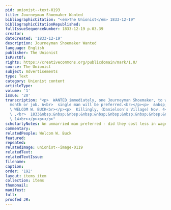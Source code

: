 ```yaml
---
pid: unionist--text-0193
title: Journeyman Shoemaker Wanted
bibliographicCitation: "<em>The Unionist</em> 1833-12-19"
bibliographicCitationRepublished: 
fullIssueSequenceNumber: 1833-12-19 p.03.39
creator: 
dateCreated: '1833-12-19'
description: Journeyman Shoemaker Wanted
language: English
publisher: The Unionist
IsPartOf: 
rights: https://creativecommons.org/publicdomain/mark/1.0/
source: The Unionist
subject: Advertisements
type: Text
category: Unionist content
articleType: 
volume: '1'
issue: '20'
transcription: "<p>  WANTED immediately, one Journeyman Shoemaker, to work by the
  month or job. A<br>  single man will be preferred.<br></p><p>  &nbsp;&nbsp;&nbsp;&nbsp;&nbsp;&nbsp;&nbsp;&nbsp;&nbsp;&nbsp;&nbsp;&nbsp;&nbsp;&nbsp;&nbsp;&nbsp;&nbsp;&nbsp;&nbsp;&nbsp;&nbsp;&nbsp;&nbsp;<br>
  \ WELCOM W. BUCK<br></p><p>  Killingly, (Danielson’s Village) Nov. 4<sup>th</sup>
  \ ,<br>  1833&nbsp;&nbsp;&nbsp;&nbsp;&nbsp;&nbsp;&nbsp;&nbsp;&nbsp;&nbsp;&nbsp;&nbsp;&nbsp;&nbsp;&nbsp;&nbsp;&nbsp;&nbsp;&nbsp;&nbsp;&nbsp;&nbsp;&nbsp;&nbsp;&nbsp;&nbsp;&nbsp;&nbsp;&nbsp;&nbsp;&nbsp;&nbsp;&nbsp;&nbsp;&nbsp;&nbsp;<br>
  \ 14<br></p><p></p>"
scholarlyNotes: An unmarried man preferred - did they cost less in wages?
commentary: 
relatedPeople: Welcom W. Buck
featured: 
repeated: 
relatedImage: unionist--image-0119
relatedText: 
relatedTextIssue: 
filename: 
caption: 
order: '192'
layout: items_item
collection: items
thumbnail: 
manifest: 
full: 
proofed JR: 
---
```

